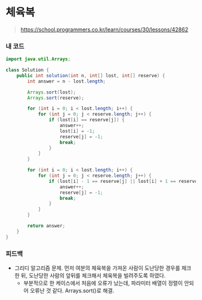 # 체육복

> https://school.programmers.co.kr/learn/courses/30/lessons/42862

### 내 코드

```java
import java.util.Arrays;

class Solution {
    public int solution(int n, int[] lost, int[] reserve) {
        int answer = n - lost.length;

        Arrays.sort(lost);
        Arrays.sort(reserve);

        for (int i = 0; i < lost.length; i++) {
            for (int j = 0; j < reserve.length; j++) {
                if (lost[i] == reserve[j]) {
                    answer++;
                    lost[i] = -1;
                    reserve[j] = -1;
                    break;
                }
            }
        }

        for (int i = 0; i < lost.length; i++) {
            for (int j = 0; j < reserve.length; j++) {
                if (lost[i] - 1 == reserve[j] || lost[i] + 1 == reserve[j]) {
                    answer++;
                    reserve[j] = -1;
                    break;
                }
            }
        }

        return answer;
    }
}
```

### 피드백

- 그리디 알고리즘 문제. 먼저 여분의 체육복을 가져온 사람이 도난당한 경우를 체크한 뒤, 도난당한 사람의 앞뒤를 체크해서 체육복을 빌려주도록 하였다.
    - 부분적으로 한 케이스에서 처음에 오류가 났는데, 파라미터 배열이 정렬이 안되어 오류난 것 같다. Arrays.sort()로 해결.